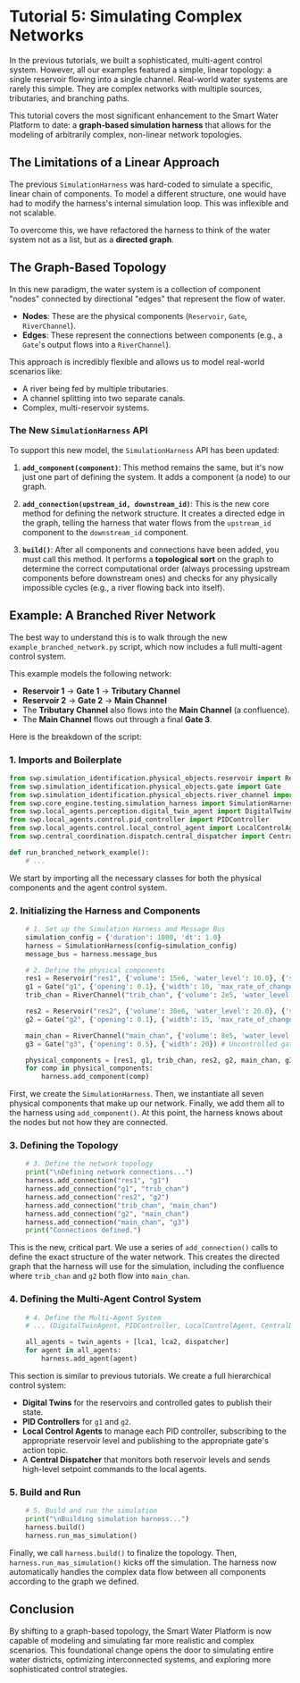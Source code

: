 # Tutorial 5: Simulating Complex Networks

In the previous tutorials, we built a sophisticated, multi-agent control system. However, all our examples featured a simple, linear topology: a single reservoir flowing into a single channel. Real-world water systems are rarely this simple. They are complex networks with multiple sources, tributaries, and branching paths.

This tutorial covers the most significant enhancement to the Smart Water Platform to date: a **graph-based simulation harness** that allows for the modeling of arbitrarily complex, non-linear network topologies.

## The Limitations of a Linear Approach

The previous `SimulationHarness` was hard-coded to simulate a specific, linear chain of components. To model a different structure, one would have had to modify the harness's internal simulation loop. This was inflexible and not scalable.

To overcome this, we have refactored the harness to think of the water system not as a list, but as a **directed graph**.

## The Graph-Based Topology

In this new paradigm, the water system is a collection of component "nodes" connected by directional "edges" that represent the flow of water.

-   **Nodes**: These are the physical components (`Reservoir`, `Gate`, `RiverChannel`).
-   **Edges**: These represent the connections between components (e.g., a `Gate`'s output flows into a `RiverChannel`).

This approach is incredibly flexible and allows us to model real-world scenarios like:
-   A river being fed by multiple tributaries.
-   A channel splitting into two separate canals.
-   Complex, multi-reservoir systems.

### The New `SimulationHarness` API

To support this new model, the `SimulationHarness` API has been updated:

1.  **`add_component(component)`**: This method remains the same, but it's now just one part of defining the system. It adds a component (a node) to our graph.

2.  **`add_connection(upstream_id, downstream_id)`**: This is the new core method for defining the network structure. It creates a directed edge in the graph, telling the harness that water flows from the `upstream_id` component to the `downstream_id` component.

3.  **`build()`**: After all components and connections have been added, you must call this method. It performs a **topological sort** on the graph to determine the correct computational order (always processing upstream components before downstream ones) and checks for any physically impossible cycles (e.g., a river flowing back into itself).

## Example: A Branched River Network

The best way to understand this is to walk through the new `example_branched_network.py` script, which now includes a full multi-agent control system.

This example models the following network:
- **Reservoir 1** -> **Gate 1** -> **Tributary Channel**
- **Reservoir 2** -> **Gate 2** -> **Main Channel**
- The **Tributary Channel** also flows into the **Main Channel** (a confluence).
- The **Main Channel** flows out through a final **Gate 3**.

Here is the breakdown of the script:

### 1. Imports and Boilerplate
```python
from swp.simulation_identification.physical_objects.reservoir import Reservoir
from swp.simulation_identification.physical_objects.gate import Gate
from swp.simulation_identification.physical_objects.river_channel import RiverChannel
from swp.core_engine.testing.simulation_harness import SimulationHarness
from swp.local_agents.perception.digital_twin_agent import DigitalTwinAgent
from swp.local_agents.control.pid_controller import PIDController
from swp.local_agents.control.local_control_agent import LocalControlAgent
from swp.central_coordination.dispatch.central_dispatcher import CentralDispatcher

def run_branched_network_example():
    # ...
```
We start by importing all the necessary classes for both the physical components and the agent control system.

### 2. Initializing the Harness and Components
```python
    # 1. Set up the Simulation Harness and Message Bus
    simulation_config = {'duration': 1000, 'dt': 1.0}
    harness = SimulationHarness(config=simulation_config)
    message_bus = harness.message_bus

    # 2. Define the physical components
    res1 = Reservoir("res1", {'volume': 15e6, 'water_level': 10.0}, {'surface_area': 1.5e6})
    g1 = Gate("g1", {'opening': 0.1}, {'width': 10, 'max_rate_of_change': 0.1})
    trib_chan = RiverChannel("trib_chan", {'volume': 2e5, 'water_level': 2.0}, {'k': 0.0002})

    res2 = Reservoir("res2", {'volume': 30e6, 'water_level': 20.0}, {'surface_area': 1.5e6})
    g2 = Gate("g2", {'opening': 0.1}, {'width': 15, 'max_rate_of_change': 0.1})

    main_chan = RiverChannel("main_chan", {'volume': 8e5, 'water_level': 8.0}, {'k': 0.0001})
    g3 = Gate("g3", {'opening': 0.5}, {'width': 20}) # Uncontrolled gate

    physical_components = [res1, g1, trib_chan, res2, g2, main_chan, g3]
    for comp in physical_components:
        harness.add_component(comp)
```
First, we create the `SimulationHarness`. Then, we instantiate all seven physical components that make up our network. Finally, we add them all to the harness using `add_component()`. At this point, the harness knows about the nodes but not how they are connected.

### 3. Defining the Topology
```python
    # 3. Define the network topology
    print("\nDefining network connections...")
    harness.add_connection("res1", "g1")
    harness.add_connection("g1", "trib_chan")
    harness.add_connection("res2", "g2")
    harness.add_connection("trib_chan", "main_chan")
    harness.add_connection("g2", "main_chan")
    harness.add_connection("main_chan", "g3")
    print("Connections defined.")
```
This is the new, critical part. We use a series of `add_connection()` calls to define the exact structure of the water network. This creates the directed graph that the harness will use for the simulation, including the confluence where `trib_chan` and `g2` both flow into `main_chan`.

### 4. Defining the Multi-Agent Control System
```python
    # 4. Define the Multi-Agent System
    # ... (DigitalTwinAgent, PIDController, LocalControlAgent, CentralDispatcher instances)

    all_agents = twin_agents + [lca1, lca2, dispatcher]
    for agent in all_agents:
        harness.add_agent(agent)
```
This section is similar to previous tutorials. We create a full hierarchical control system:
-   **Digital Twins** for the reservoirs and controlled gates to publish their state.
-   **PID Controllers** for `g1` and `g2`.
-   **Local Control Agents** to manage each PID controller, subscribing to the appropriate reservoir level and publishing to the appropriate gate's action topic.
-   A **Central Dispatcher** that monitors both reservoir levels and sends high-level setpoint commands to the local agents.

### 5. Build and Run
```python
    # 5. Build and run the simulation
    print("\nBuilding simulation harness...")
    harness.build()
    harness.run_mas_simulation()
```
Finally, we call `harness.build()` to finalize the topology. Then, `harness.run_mas_simulation()` kicks off the simulation. The harness now automatically handles the complex data flow between all components according to the graph we defined.

## Conclusion

By shifting to a graph-based topology, the Smart Water Platform is now capable of modeling and simulating far more realistic and complex scenarios. This foundational change opens the door to simulating entire water districts, optimizing interconnected systems, and exploring more sophisticated control strategies.

